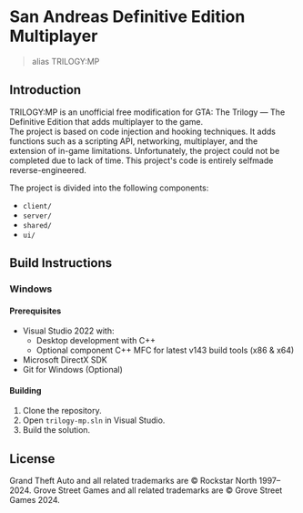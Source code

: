 # San Andreas Definitive Edition Multiplayer 
> alias TRILOGY:MP

## Introduction

TRILOGY:MP is an unofficial free modification for GTA: The Trilogy — The Definitive Edition that adds multiplayer to the game. <br />
The project is based on code injection and hooking techniques. It adds functions such as a scripting API, networking, multiplayer, and the extension of in-game limitations.
Unfortunately, the project could not be completed due to lack of time. This project's code is entirely selfmade reverse-engineered.

The project is divided into the following components:
- `client/`
- `server/`
- `shared/`
- `ui/`

## Build Instructions

### Windows

#### Prerequisites

- Visual Studio 2022 with:
  - Desktop development with C++
  - Optional component C++ MFC for latest v143 build tools (x86 & x64)
- Microsoft DirectX SDK
- Git for Windows (Optional)

#### Building

1. Clone the repository.
2. Open `trilogy-mp.sln` in Visual Studio.
3. Build the solution.

## License

Grand Theft Auto and all related trademarks are © Rockstar North 1997–2024.
Grove Street Games and all related trademarks are © Grove Street Games 2024.